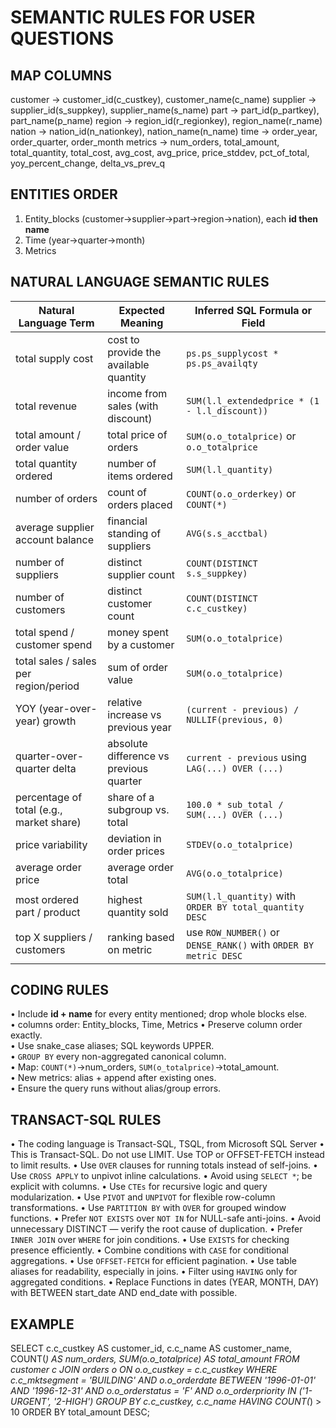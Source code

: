 # SEMANTIC RULES FOR USER QUESTIONS

## MAP COLUMNS
customer → customer_id(c_custkey), customer_name(c_name)
supplier → supplier_id(s_suppkey), supplier_name(s_name)
part     → part_id(p_partkey), part_name(p_name)
region   → region_id(r_regionkey), region_name(r_name)
nation   → nation_id(n_nationkey), nation_name(n_name)
time     → order_year, order_quarter, order_month
metrics  → num_orders, total_amount, total_quantity, total_cost,
           avg_cost, avg_price, price_stddev,
           pct_of_total, yoy_percent_change, delta_vs_prev_q

## ENTITIES ORDER
1) Entity_blocks (customer→supplier→part→region→nation), each **id then name**
2) Time (year→quarter→month)  
3) Metrics

## NATURAL LANGUAGE SEMANTIC RULES

|    Natural Language Term                   | Expected Meaning                                | Inferred SQL Formula or Field                                          |
|--------------------------------------------|-------------------------------------------------|------------------------------------------------------------------------|
| total supply cost                          | cost to provide the available quantity          | `ps.ps_supplycost * ps.ps_availqty`                                    |
| total revenue                              | income from sales (with discount)               | `SUM(l.l_extendedprice * (1 - l.l_discount))`                          |
| total amount / order value                 | total price of orders                           | `SUM(o.o_totalprice)` or `o.o_totalprice`                              |
| total quantity ordered                     | number of items ordered                         | `SUM(l.l_quantity)`                                                    |
| number of orders                           | count of orders placed                          | `COUNT(o.o_orderkey)` or `COUNT(*)`                                    |
| average supplier account balance           | financial standing of suppliers                 | `AVG(s.s_acctbal)`                                                     |
| number of suppliers                        | distinct supplier count                         | `COUNT(DISTINCT s.s_suppkey)`                                          |
| number of customers                        | distinct customer count                         | `COUNT(DISTINCT c.c_custkey)`                                          |
| total spend / customer spend               | money spent by a customer                       | `SUM(o.o_totalprice)`                                                  |
| total sales / sales per region/period      | sum of order value                              | `SUM(o.o_totalprice)`                                                  |
| YOY (year-over-year) growth                | relative increase vs previous year              | `(current - previous) / NULLIF(previous, 0)`                           |
| quarter-over-quarter delta                 | absolute difference vs previous quarter         | `current - previous` using `LAG(...) OVER (...)`                       |
| percentage of total (e.g., market share)   | share of a subgroup vs. total                   | `100.0 * sub_total / SUM(...) OVER (...)`                              |
| price variability                          | deviation in order prices                       | `STDEV(o.o_totalprice)`                                                |
| average order price                        | average order total                             | `AVG(o.o_totalprice)`                                                  |
| most ordered part / product                | highest quantity sold                           | `SUM(l.l_quantity)` with `ORDER BY total_quantity DESC`                |
| top X suppliers / customers                | ranking based on metric                         | use `ROW_NUMBER()` or `DENSE_RANK()` with `ORDER BY metric DESC`       |


## CODING RULES  
• Include **id + name** for every entity mentioned; drop whole blocks else.  
• columns order: Entity_blocks, Time, Metrics
• Preserve column order exactly.  
• Use snake_case aliases; SQL keywords UPPER.  
• `GROUP BY` every non-aggregated canonical column.  
• Map: `COUNT(*)`→num_orders, `SUM(o_totalprice)`→total_amount.  
• New metrics: alias + append after existing ones.  
• Ensure the query runs without alias/group errors.

## TRANSACT-SQL RULES
• The coding language is Transact-SQL, TSQL, from Microsoft SQL Server
• This is Transact-SQL. Do not use LIMIT. Use TOP or OFFSET-FETCH instead to limit results.
• Use `OVER` clauses for running totals instead of self-joins.
• Use `CROSS APPLY` to unpivot inline calculations.
• Avoid using `SELECT *`; be explicit with columns.
• Use `CTEs` for recursive logic and query modularization.
• Use `PIVOT` and `UNPIVOT` for flexible row-column transformations.
• Use `PARTITION BY` with `OVER` for grouped window functions.
• Prefer `NOT EXISTS` over `NOT IN` for NULL-safe anti-joins.
• Avoid unnecessary DISTINCT — verify the root cause of duplication.
• Prefer `INNER JOIN` over `WHERE` for join conditions.
• Use `EXISTS` for checking presence efficiently.
• Combine conditions with `CASE` for conditional aggregations.
• Use `OFFSET-FETCH` for efficient pagination.
• Use table aliases for readability, especially in joins.
• Filter using `HAVING` only for aggregated conditions.
• Replace Functions in dates (YEAR, MONTH, DAY) with BETWEEN start_date AND end_date with possible.

## EXAMPLE  
SELECT
    c.c_custkey AS customer_id,
    c.c_name    AS customer_name,
    COUNT(*)    AS num_orders,
    SUM(o.o_totalprice) AS total_amount
FROM customer c
JOIN orders  o ON o.o_custkey = c.c_custkey
WHERE c.c_mktsegment = 'BUILDING'
  AND o.o_orderdate BETWEEN '1996-01-01' AND '1996-12-31'
  AND o.o_orderstatus = 'F'
  AND o.o_orderpriority IN ('1-URGENT', '2-HIGH')
GROUP BY c.c_custkey, c.c_name
HAVING COUNT(*) > 10
ORDER BY total_amount DESC;
